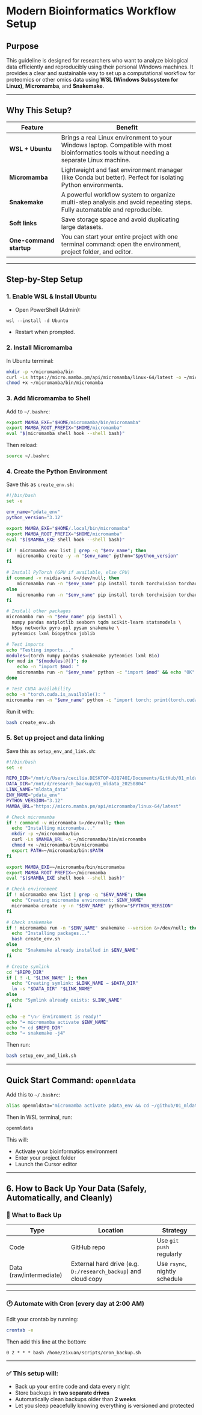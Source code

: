 # Modern Bioinformatics Workflow Setup 

## Purpose

This guideline is designed for researchers who want to analyze biological data efficiently and reproducibly using their personal Windows machines. It provides a clear and sustainable way to set up a computational workflow for proteomics or other omics data using **WSL (Windows Subsystem for Linux)**, **Micromamba**, and **Snakemake**.

---

## Why This Setup?

| Feature                 | Benefit                                                                                                                                     |
| ----------------------- | ------------------------------------------------------------------------------------------------------------------------------------------- |
| **WSL + Ubuntu**        | Brings a real Linux environment to your Windows laptop. Compatible with most bioinformatics tools without needing a separate Linux machine. |
| **Micromamba**          | Lightweight and fast environment manager (like Conda but better). Perfect for isolating Python environments.                                |
| **Snakemake**           | A powerful workflow system to organize multi-step analysis and avoid repeating steps. Fully automatable and reproducible.                   |
| **Soft links**          | Save storage space and avoid duplicating large datasets.                                                                                    |
| **One-command startup** | You can start your entire project with one terminal command: open the environment, project folder, and editor.                              |

---

## Step-by-Step Setup

### 1. Enable WSL & Install Ubuntu

* Open PowerShell (Admin):

```powershell
wsl --install -d Ubuntu
```

* Restart when prompted.

### 2. Install Micromamba

In Ubuntu terminal:

```bash
mkdir -p ~/micromamba/bin
curl -Ls https://micro.mamba.pm/api/micromamba/linux-64/latest -o ~/micromamba/bin/micromamba
chmod +x ~/micromamba/bin/micromamba
```

### 3. Add Micromamba to Shell

Add to `~/.bashrc`:

```bash
export MAMBA_EXE="$HOME/micromamba/bin/micromamba"
export MAMBA_ROOT_PREFIX="$HOME/micromamba"
eval "$(micromamba shell hook --shell bash)"
```

Then reload:

```bash
source ~/.bashrc
```

### 4. Create the Python Environment

Save this as `create_env.sh`:

```bash
#!/bin/bash
set -e

env_name="pdata_env"
python_version="3.12"

export MAMBA_EXE="$HOME/.local/bin/micromamba"
export MAMBA_ROOT_PREFIX="$HOME/micromamba"
eval "$($MAMBA_EXE shell hook --shell bash)"

if ! micromamba env list | grep -q "$env_name"; then
    micromamba create -y -n "$env_name" python="$python_version"
fi

# Install PyTorch (GPU if available, else CPU)
if command -v nvidia-smi &>/dev/null; then
    micromamba run -n "$env_name" pip install torch torchvision torchaudio --index-url https://download.pytorch.org/whl/cu128
else
    micromamba run -n "$env_name" pip install torch torchvision torchaudio
fi

# Install other packages
micromamba run -n "$env_name" pip install \
  numpy pandas matplotlib seaborn tqdm scikit-learn statsmodels \
  h5py networkx pyro-ppl pysam snakemake \
  pyteomics lxml biopython joblib

# Test imports
echo "Testing imports..."
modules=(torch numpy pandas snakemake pyteomics lxml Bio)
for mod in "${modules[@]}"; do
    echo -n "import $mod: "
    micromamba run -n "$env_name" python -c "import $mod" && echo "OK" || echo "FAILED"
done

# Test CUDA availability
echo -n "torch.cuda.is_available(): "
micromamba run -n "$env_name" python -c "import torch; print(torch.cuda.is_available())"
```

Run it with:

```bash
bash create_env.sh
```

### 5. Set up project and data linking

Save this as `setup_env_and_link.sh`:

```bash
#!/bin/bash
set -e

REPO_DIR="/mnt/c/Users/cecilia.DESKTOP-8JQ74OI/Documents/GitHub/01_mldata"
DATA_DIR="/mnt/d/research_backup/01_mldata_20250804"
LINK_NAME="mldata_data"
ENV_NAME="pdata_env"
PYTHON_VERSION="3.12"
MAMBA_URL="https://micro.mamba.pm/api/micromamba/linux-64/latest"

# Check micromamba
if ! command -v micromamba &>/dev/null; then
  echo "Installing micromamba..."
  mkdir -p ~/micromamba/bin
  curl -Ls $MAMBA_URL -o ~/micromamba/bin/micromamba
  chmod +x ~/micromamba/bin/micromamba
  export PATH=~/micromamba/bin:$PATH
fi

export MAMBA_EXE=~/micromamba/bin/micromamba
export MAMBA_ROOT_PREFIX=~/micromamba
eval "$($MAMBA_EXE shell hook --shell bash)"

# Check environment
if ! micromamba env list | grep -q "$ENV_NAME"; then
  echo "Creating micromamba environment: $ENV_NAME"
  micromamba create -y -n "$ENV_NAME" python="$PYTHON_VERSION"
fi

# Check snakemake
if ! micromamba run -n "$ENV_NAME" snakemake --version &>/dev/null; then
  echo "Installing packages..."
  bash create_env.sh
else
  echo "Snakemake already installed in $ENV_NAME"
fi

# Create symlink
cd "$REPO_DIR"
if [ ! -L "$LINK_NAME" ]; then
  echo "Creating symlink: $LINK_NAME → $DATA_DIR"
  ln -s "$DATA_DIR" "$LINK_NAME"
else
  echo "Symlink already exists: $LINK_NAME"
fi

echo -e "\n✅ Environment is ready!"
echo "➡ micromamba activate $ENV_NAME"
echo "➡ cd $REPO_DIR"
echo "➡ snakemake -j4"
```

Then run:

```bash
bash setup_env_and_link.sh
```

---

## Quick Start Command: `openmldata`

Add this to `~/.bashrc`:

```bash
alias openmldata="micromamba activate pdata_env && cd ~/github/01_mldata && cursor ."
```

Then in WSL terminal, run:

```bash
openmldata
```

This will:

* Activate your bioinformatics environment
* Enter your project folder
* Launch the Cursor editor

---

## 6. How to Back Up Your Data (Safely, Automatically, and Cleanly)

### 🧬 What to Back Up

| Type               | Location                                                   | Strategy                    |
|--------------------|------------------------------------------------------------|-----------------------------|
| Code               | GitHub repo                                                | Use `git push` regularly    |
| Data (raw/intermediate) | External hard drive (e.g. `D:/research_backup`) and cloud copy | Use `rsync`, nightly schedule |

---

### 🕐 Automate with Cron (every day at 2:00 AM)

Edit your crontab by running:

```bash
crontab -e
```

Then add this line at the bottom:

```cron
0 2 * * * bash /home/zixuan/scripts/cron_backup.sh
```

---

### ✅ This setup will:

* Back up your entire code and data every night
* Store backups in **two separate drives**
* Automatically clean backups older than **2 weeks**
* Let you sleep peacefully knowing everything is versioned and protected


